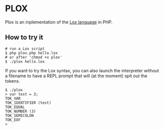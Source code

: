 PLOX
====

Plox is an inplementation of the [Lox language](http://www.craftinginterpreters.com/the-lox-language.html) in PHP.

How to try it
-------------

    # run a Lox script
    $ php plox.php hello.lox
    # or after 'chmod +x plox'
    $ ./plox hello.lox

If you want to try the Lox syntax, you can also launch the interpreter without a filename to have a REPL prompt that will (at the moment) spit out the tokens.

    $ ./plox
    > var test = 3;
    TOK_VAR
    TOK_IDENTIFIER (test)
    TOK_EQUAL
    TOK_NUMBER (3)
    TOK_SEMICOLON
    TOK_EOF
    >
